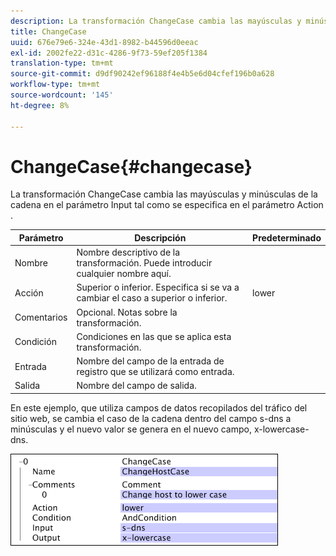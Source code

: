 ```yaml
---
description: La transformación ChangeCase cambia las mayúsculas y minúsculas de la cadena en el parámetro Input tal como se especifica en el parámetro Action .
title: ChangeCase
uuid: 676e79e6-324e-43d1-8982-b44596d0eeac
exl-id: 2002fe22-d31c-4286-9f73-59ef205f1384
translation-type: tm+mt
source-git-commit: d9df90242ef96188f4e4b5e6d04cfef196b0a628
workflow-type: tm+mt
source-wordcount: '145'
ht-degree: 8%

---
```


# ChangeCase{#changecase}

La transformación ChangeCase cambia las mayúsculas y minúsculas de la cadena en el parámetro Input tal como se especifica en el parámetro Action .

| Parámetro | Descripción | Predeterminado |
|---|---|---|
| Nombre | Nombre descriptivo de la transformación. Puede introducir cualquier nombre aquí. |  |
| Acción | Superior o inferior. Especifica si se va a cambiar el caso a superior o inferior. | lower |
| Comentarios | Opcional. Notas sobre la transformación. |  |
| Condición | Condiciones en las que se aplica esta transformación. |  |
| Entrada | Nombre del campo de la entrada de registro que se utilizará como entrada. |  |
| Salida | Nombre del campo de salida. |  |

En este ejemplo, que utiliza campos de datos recopilados del tráfico del sitio web, se cambia el caso de la cadena dentro del campo s-dns a minúsculas y el nuevo valor se genera en el nuevo campo, x-lowercase-dns.

![](assets/cfg_TransformationType_ChangeCase.png)
